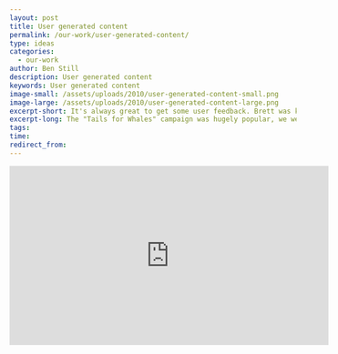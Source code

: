 ```yaml
---
layout: post
title: User generated content
permalink: /our-work/user-generated-content/
type: ideas
categories:
  - our-work
author: Ben Still
description: User generated content
keywords: User generated content
image-small: /assets/uploads/2010/user-generated-content-small.png
image-large: /assets/uploads/2010/user-generated-content-large.png
excerpt-short: It's always great to get some user feedback. Brett was kind enough to make this video about "Tails for Whales"
excerpt-long: The "Tails for Whales" campaign was hugely popular, we were lucky enough to build their website. In the video below, Brett gives some some valuable feedback.
tags:
time:
redirect_from:
---
```


<iframe width="560" height="315" src="https://www.youtube.com/embed/ORpz3K-iVx4?rel=0" frameborder="0" allow="autoplay; encrypted-media" allowfullscreen layout="responsive"></iframe>
